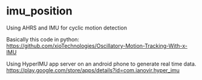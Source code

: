# imu_position
Using AHRS and IMU for cyclic motion detection

Basically this code in python:
https://github.com/xioTechnologies/Oscillatory-Motion-Tracking-With-x-IMU

Using HyperIMU app server on an android phone to generate real time data.
https://play.google.com/store/apps/details?id=com.ianovir.hyper_imu

